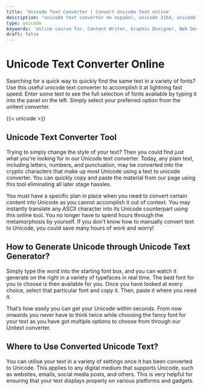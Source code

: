 ```yaml
---
title: 'Unicode Text Converter | Convert Unicode Text online'
description: "unicode text converter en español, unicode 3164, unicode text converter facebook, unicode to inpage, unicode character. Unicode text convertor online free"
type: unicode
keywords: 'online course for, Content Writer, Graphic Designer, Web Developer, Software Engineer, Frontend Developer graphic designer, UI designer, digital marketing'
draft: false
---
```


# Unicode Text Converter Online

Searching for a quick way to quickly find the same text in a variety of fonts? Use this useful unicode text converter to accomplish it at lightning fast speed. Enter some text to see the full selection of fonts available by typing it into the panel on the left. Simply select your preferred option from the unitext converter. 

{{< unicode >}}


## Unicode Text Converter Tool

Trying to simply change the style of your text? Then you could find just what you're looking for in our Unicode text converter. Today, any plain text, including letters, numbers, and punctuation, may be converted into the cryptic characters that make up most Unicode using a text to unicode converter. You can quickly copy and paste the material from our page using this tool eliminating all later stage hassles. 

You must have a specific plan in place when you need to convert certain content into Unicode as you cannot accomplish it out of context. You may instantly translate any ASCII character into its Unicode counterpart using this online tool. You no longer have to spend hours through the metamorphosis by yourself. If you don't know how to manually convert text to Unicode, you could save many hours of work and worry!

## How to Generate Unicode through Unicode Text Generator?

Simply type the word into the starting font box, and you can watch it generate on the right in a variety of typefaces in real time. The best font for you to choose is then available for you. Once you have looked at every choice, select that particular font and copy it. Then, paste it where you need it.

That’s how easily you can get your Unicode within seconds. From now onwards you never have to think twice while choosing the fancy font for your text as you have got multiple options to choose from through our Unitext converter. 

## Where to Use Converted Unicode Text?

You can utilise your text in a variety of settings once it has been converted to Unicode. This applies to any digital medium that supports Unicode, such as websites, emails, social media posts, and others. This is very helpful for ensuring that your text displays properly on various platforms and gadgets.
